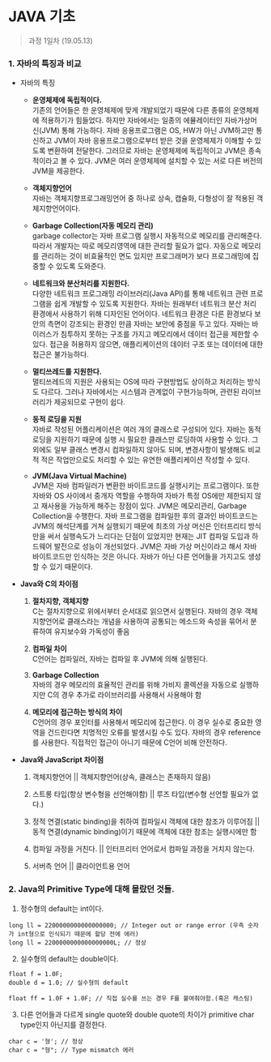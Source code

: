 JAVA 기초
=========
> 과정 1일차 (19.05.13)

### 1. 자바의 특징과 비교

- 자바의 특징
    - __운영체제에 독립적이다.__
        <br>기존의 언어들은 한 운영체제에 맞게 개발되었기 때문에 다른 종류의 운영체제에 적용하기가 힘들었다. 하지만 자바에서는 일종의 에뮬레이터인 자바가상머신(JVM) 통해 가능하다. 자바 응용프로그램은 OS, HW가 아닌 JVM하고만 통신하고 JVM이 자바 응용프로그램으로부터 받은 것을 운영체제가 이해할 수 있도록 변환하여 전달한다. 그러므로 자바는 운영체제에 독립적이고 JVM은 종속적이라고 볼 수 있다. JVM은 여러 운영체제에 설치할 수 있는 서로 다른 버전의 JVM을 제공한다.

    - __객체지향언어__
        <br>자바는 객체지향프로그래밍언어 중 하나로 상속, 캡슐화, 다형성이 잘 적용된 객체지향언어이다.

    - __Garbage Collection(자동 메모리 관리)__
        <br>garbage collector는 자바 프로그램 실행시 자동적으로 메모리를 관리해준다. 따라서 개발자는 따로 메모리영역에 대한 관리할 필요가 없다. 자동으로 메모리를 관리하는 것이 비효율적인 면도 있지만 프로그래머가 보다 프로그래밍에 집중할 수 있도록 도와준다.

    - __네트워크와 분산처리를 지원한다.__
        <br>다양한 네트워크 프로그래밍 라이브러리(Java API)를 통해 네트워크 관련 프로그램을 쉽게 개발할 수 있도록 지원한다. 
        자바는 원래부터 네트워크 분산 처리 환경에서 사용하기 위해 디자인된 언어이다. 네트워크 환경은 다른 환경보다 보안의 측면이 강조되는 환경인 만큼 자바는 보안에 중점을 두고 있다. 자바는 바이러스가 침투하지 못하는 구조를 가지고 메모리에서 데이터 접근을 제한할 수 있다. 접근을 허용하지 않으면, 애플리케이션의 데이터 구조 또는 데이터에 대한 접근은 불가능하다.

    - __멀티쓰레드를 지원한다.__
        <br>멀티쓰레드의 지원은 사용되는 OS에 따라 구현방법도 상이하고 처리하는 방식도 다르다. 그러나 자바에서는 시스템과 관계없이 구현가능하며, 관련된 라이브러리가 제공되므로 구현이 쉽다.

    - __동적 로딩을 지원__
        <br>자바로 작성된 어플리케이션은 여러 개의 클래스로 구성되어 있다. 자바는 동적 로딩을 지원하기 때문에 실행 시 필요한 클래스만 로딩하여 사용할 수 있다. 그 외에도 일부 클래스 변경시 컴파일하지 않아도 되며, 변경사항이 발생해도 비교적 적은 작업만으로도 처리할 수 있는 유연한 애플리케이션 작성할 수 있다.

    - __JVM(Java Virtual Machine)__
        <br>JVM은 자바 컴파일러가 변환한 바이트코드를 실행시키는 프로그램이다. 또한 자바와 OS 사이에서 중개자 역할을 수행하여 자바가 특정 OS에만 제한되지 않고 재사용을 가능하게 해주는 장점이 있다. JVM은 메모리관리, Garbage Collection을 수행한다.
        자바 프로그램을 컴파일한 후의 결과인 바이트코드는 JVM의 해석단계를 거쳐 실행되기 때문에 최초의 가상 머신은 인터프리티 방식만을 써서 실행속도가 느리다는 단점이 있었지만 현재는 JIT 컴파일 도입과 하드웨어 발전으로 성능이 개선되었다.
        JVM은 자바 가상 머신이라고 해서 자바 바이트코드만 인식하는 것은 아니다. 자바가 아닌 다른 언어들을 가지고도 생성할 수 있기 때문이다.

- __Java와 C의 차이점__
    1.	__절차지향, 객체지향__
    <br>C는 절차지향으로 위에서부터 순서대로 읽으면서 실행된다.
    자바의 경우 객체지향언어로 클래스라는 개념을 사용하여 공통되는 메소드와 속성을 묶어서 분류하여 유지보수와 가독성이 좋음
    
    2.	__컴파일 차이__
    <br>C언어는 컴파일러, 자바는 컴파일 후 JVM에 의해 실행된다.
    
    3.	__Garbage Collection__
    <br>자바의 경우 메모리의 효율적인 관리를 위해 가비지 콜렉션을 자동으로 실행하지만 C의 경우 추가로 라이브러리를 사용해서 사용해야 함

    4.	__메모리에 접근하는 방식의 차이__
    <br>C언어의 경우 포인터를 사용해서 메모리에 접근한다. 이 경우 실수로 중요한 영역을 건드린다면 치명적인 오류를 발생시킬 수도 있다. 자바의 경우 reference를 사용한다. 직접적인 접근이 아니기 때문에 C언어 비해 안전하다.

- __Java와 JavaScript 차이점__

    1. 객체지향언어 || 객체지향언어(상속, 클래스는 존재하지 않음)
    
    2. 스트롱 타입(항상 변수형을 선언해야함) || 루즈 타입(변수형 선언할 필요가 없다.)
    
    3. 정적 연결(static binding)을 취하여 컴파일시 객체에 대한 참조가 이루어짐 || 동적 연결(dynamic binding)이기 때문에 객체에 대한 참조는 실행시에만 함
    
    4. 컴파일 과정을 거친다. || 인터프리터 언어로서 컴파일 과정을 거치지 않는다.

    5. 서버측 언어 || 클라이언트용 언어


### 2. Java의 Primitive Type에 대해 몰랐던 것들.

1. 정수형의 default는 int이다.
<pre><code>long ll = 2200000000000000000; // Integer out or range error (우측 숫자가 int형으로 인식되기 때문에 할당 전에 에러)
long ll = 2200000000000000000L; // 정상
</code></pre>

2. 실수형의 default는 double이다.
<pre><code>float f = 1.0F; 
double d = 1.0; // 실수형의 default

float ff = 1.0F + 1.0F; // 직접 실수를 쓰는 경우 F를 붙여줘야함.(혹은 캐스팅)
</code></pre>

3. 다른 언어들과 다르게 single quote와 double quote의 차이가 primitive char type인지 아닌지를 결정한다.
<pre><code>char c = '형'; // 정상
char c = "형"; // Type mismatch 에러
</code></pre>
